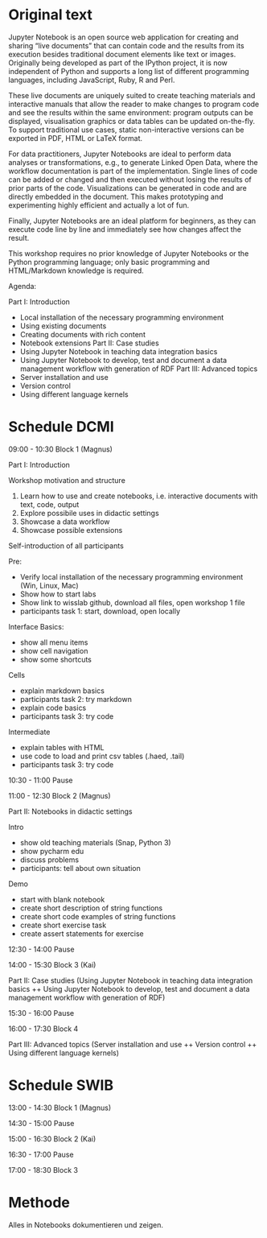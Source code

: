 # Original text
Jupyter Notebook is an open source web application for creating and sharing “live documents” that can contain code and the results from its execution besides traditional document elements like text or images. Originally being developed as part of the IPython project, it is now independent of Python and supports a long list of different programming languages, including JavaScript, Ruby, R and Perl.

These live documents are uniquely suited to create teaching materials and interactive manuals that allow the reader to make changes to program code and see the results within the same environment: program outputs can be displayed, visualisation graphics or data tables can be updated on-the-fly. To support traditional use cases, static non-interactive versions can be exported in PDF, HTML or LaTeX format.

For data practitioners, Jupyter Notebooks are ideal to perform data analyses or transformations, e.g., to generate Linked Open Data, where the workflow documentation is part of the implementation. Single lines of code can be added or changed and then executed without losing the results of prior parts of the code. Visualizations can be generated in code and are directly embedded in the document. This makes prototyping and experimenting highly efficient and actually a lot of fun.

Finally, Jupyter Notebooks are an ideal platform for beginners, as they can execute code line by line and immediately see how changes affect the result.

This workshop requires no prior knowledge of Jupyter Notebooks or the Python programming language; only basic programming and HTML/Markdown knowledge is required.

Agenda:

Part I: Introduction
- Local installation of the necessary programming environment
- Using existing documents
- Creating documents with rich content
- Notebook extensions
Part II: Case studies
- Using Jupyter Notebook in teaching data integration basics
- Using Jupyter Notebook to develop, test and document a data management workflow with generation of RDF
Part III: Advanced topics
- Server installation and use
- Version control
- Using different language kernels


# Schedule DCMI

09:00 - 10:30 Block 1 (Magnus)

Part I: Introduction

Workshop motivation and structure
1. Learn how to use and create notebooks, i.e. interactive documents with text, code, output
2. Explore possibile uses in didactic settings
3. Showcase a data workflow
4. Showcase possible extensions

Self-introduction of all participants

Pre:
- Verify local installation of the necessary programming environment (Win, Linux, Mac) 
- Show how to start labs
- Show link to wisslab github, download all files, open workshop 1 file
- participants task 1: start, download, open locally

Interface Basics:
- show all menu items
- show cell navigation
- show some shortcuts

Cells
- explain markdown basics
- participants task 2: try markdown
- explain code basics
- participants task 3: try code

Intermediate
- explain tables with HTML
- use code to load and print csv tables (.haed, .tail)
- participants task 3: try code

10:30 - 11:00 Pause

11:00 - 12:30 Block 2 (Magnus)

Part II: Notebooks in didactic settings

Intro
- show old teaching materials (Snap, Python 3)
- show pycharm edu
- discuss problems
- participants: tell about own situation

Demo
- start with blank notebook
- create short description of string functions
- create short code examples of string functions
- create short exercise task
- create assert statements for exercise
 

12:30 - 14:00 Pause

14:00 - 15:30 Block 3 (Kai)

Part II: Case studies (Using Jupyter Notebook in teaching data integration basics ++ Using Jupyter Notebook to develop, test and document a data management workflow with generation of RDF)


15:30 - 16:00 Pause

16:00 - 17:30 Block 4

Part III: Advanced topics (Server installation and use ++ Version control ++ Using different language kernels)


# Schedule SWIB

13:00 - 14:30 Block 1 (Magnus)



14:30 - 15:00 Pause

15:00 - 16:30 Block 2 (Kai)


16:30 - 17:00 Pause

17:00 - 18:30 Block 3


# Methode

Alles in Notebooks dokumentieren und zeigen.
